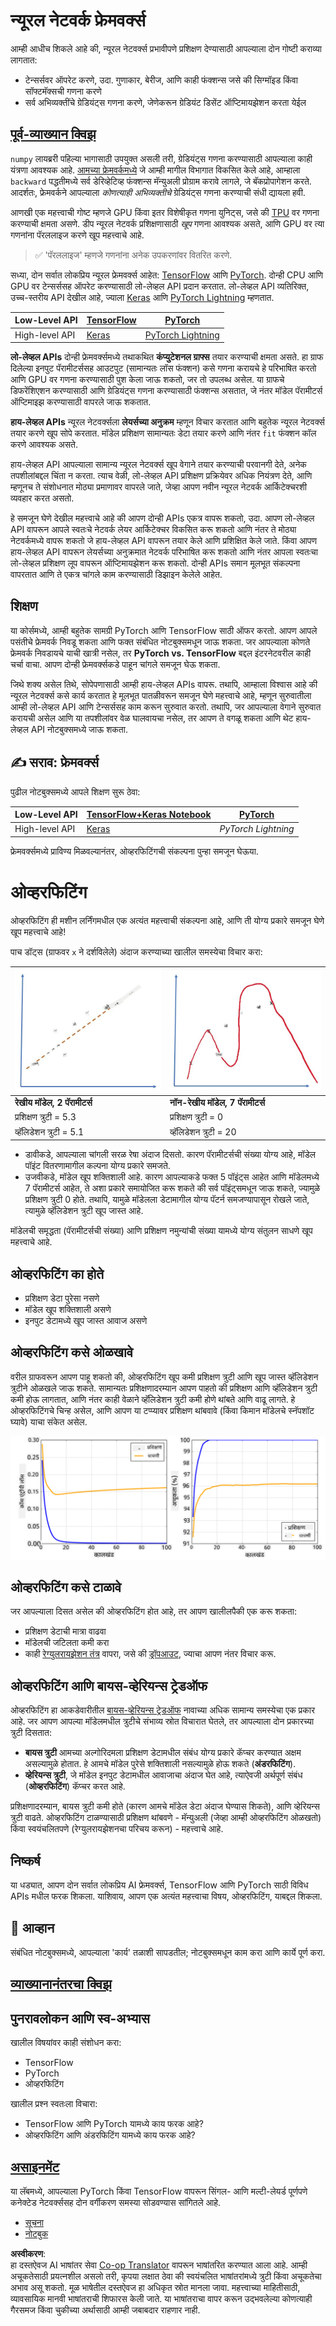 <!--
CO_OP_TRANSLATOR_METADATA:
{
  "original_hash": "2b544f20b796402507fb05a0df893323",
  "translation_date": "2025-08-26T10:32:23+00:00",
  "source_file": "lessons/3-NeuralNetworks/05-Frameworks/README.md",
  "language_code": "mr"
}
-->
# न्यूरल नेटवर्क फ्रेमवर्क्स

आम्ही आधीच शिकले आहे की, न्यूरल नेटवर्क्स प्रभावीपणे प्रशिक्षण देण्यासाठी आपल्याला दोन गोष्टी कराव्या लागतात:

* टेन्सर्सवर ऑपरेट करणे, उदा. गुणाकार, बेरीज, आणि काही फंक्शन्स जसे की सिग्मॉइड किंवा सॉफ्टमॅक्सची गणना करणे
* सर्व अभिव्यक्तींचे ग्रेडियंट्स गणना करणे, जेणेकरून ग्रेडियंट डिसेंट ऑप्टिमायझेशन करता येईल

## [पूर्व-व्याख्यान क्विझ](https://red-field-0a6ddfd03.1.azurestaticapps.net/quiz/105)

`numpy` लायब्ररी पहिल्या भागासाठी उपयुक्त असली तरी, ग्रेडियंट्स गणना करण्यासाठी आपल्याला काही यंत्रणा आवश्यक आहे. [आमच्या फ्रेमवर्कमध्ये](../../../../../lessons/3-NeuralNetworks/04-OwnFramework/OwnFramework.ipynb) जे आम्ही मागील विभागात विकसित केले आहे, आम्हाला `backward` पद्धतीमध्ये सर्व डेरिव्हेटिव्ह फंक्शन्स मॅन्युअली प्रोग्राम करावे लागले, जे बॅकप्रोपागेशन करते. आदर्शतः, फ्रेमवर्कने आपल्याला *कोणत्याही अभिव्यक्तीचे* ग्रेडियंट्स गणना करण्याची संधी द्यायला हवी.

आणखी एक महत्त्वाची गोष्ट म्हणजे GPU किंवा इतर विशेषीकृत गणना युनिट्स, जसे की [TPU](https://en.wikipedia.org/wiki/Tensor_Processing_Unit) वर गणना करण्याची क्षमता असणे. डीप न्यूरल नेटवर्क प्रशिक्षणासाठी *खूप* गणना आवश्यक असते, आणि GPU वर त्या गणनांना पॅरललाइज करणे खूप महत्त्वाचे आहे.

> ✅ 'पॅरललाइज' म्हणजे गणनांना अनेक उपकरणांवर वितरित करणे.

सध्या, दोन सर्वात लोकप्रिय न्यूरल फ्रेमवर्क्स आहेत: [TensorFlow](http://TensorFlow.org) आणि [PyTorch](https://pytorch.org/). दोन्ही CPU आणि GPU वर टेन्सर्ससह ऑपरेट करण्यासाठी लो-लेव्हल API प्रदान करतात. लो-लेव्हल API व्यतिरिक्त, उच्च-स्तरीय API देखील आहे, ज्याला [Keras](https://keras.io/) आणि [PyTorch Lightning](https://pytorchlightning.ai/) म्हणतात.

Low-Level API | [TensorFlow](http://TensorFlow.org) | [PyTorch](https://pytorch.org/)
--------------|-------------------------------------|--------------------------------
High-level API| [Keras](https://keras.io/) | [PyTorch Lightning](https://pytorchlightning.ai/)

**लो-लेव्हल APIs** दोन्ही फ्रेमवर्क्समध्ये तथाकथित **कंप्युटेशनल ग्राफ्स** तयार करण्याची क्षमता असते. हा ग्राफ दिलेल्या इनपुट पॅरामीटर्ससह आउटपुट (सामान्यतः लॉस फंक्शन) कसे गणना करायचे हे परिभाषित करतो आणि GPU वर गणना करण्यासाठी पुश केला जाऊ शकतो, जर तो उपलब्ध असेल. या ग्राफचे डिफरेंशिएशन करण्यासाठी आणि ग्रेडियंट्स गणना करण्यासाठी फंक्शन्स असतात, जे नंतर मॉडेल पॅरामीटर्स ऑप्टिमाइझ करण्यासाठी वापरले जाऊ शकतात.

**हाय-लेव्हल APIs** न्यूरल नेटवर्क्सला **लेयर्सच्या अनुक्रम** म्हणून विचार करतात आणि बहुतेक न्यूरल नेटवर्क्स तयार करणे खूप सोपे करतात. मॉडेल प्रशिक्षण सामान्यतः डेटा तयार करणे आणि नंतर `fit` फंक्शन कॉल करणे आवश्यक असते.

हाय-लेव्हल API आपल्याला सामान्य न्यूरल नेटवर्क्स खूप वेगाने तयार करण्याची परवानगी देते, अनेक तपशीलांबद्दल चिंता न करता. त्याच वेळी, लो-लेव्हल API प्रशिक्षण प्रक्रियेवर अधिक नियंत्रण देते, आणि म्हणूनच ते संशोधनात मोठ्या प्रमाणावर वापरले जाते, जेव्हा आपण नवीन न्यूरल नेटवर्क आर्किटेक्चरशी व्यवहार करत असतो.

हे समजून घेणे देखील महत्त्वाचे आहे की आपण दोन्ही APIs एकत्र वापरू शकतो, उदा. आपण लो-लेव्हल API वापरून आपले स्वतःचे नेटवर्क लेयर आर्किटेक्चर विकसित करू शकतो आणि नंतर ते मोठ्या नेटवर्कमध्ये वापरू शकतो जे हाय-लेव्हल API वापरून तयार केले आणि प्रशिक्षित केले जाते. किंवा आपण हाय-लेव्हल API वापरून लेयर्सच्या अनुक्रमात नेटवर्क परिभाषित करू शकतो आणि नंतर आपला स्वतःचा लो-लेव्हल प्रशिक्षण लूप वापरून ऑप्टिमायझेशन करू शकतो. दोन्ही APIs समान मूलभूत संकल्पना वापरतात आणि ते एकत्र चांगले काम करण्यासाठी डिझाइन केलेले आहेत.

## शिक्षण

या कोर्समध्ये, आम्ही बहुतेक सामग्री PyTorch आणि TensorFlow साठी ऑफर करतो. आपण आपले पसंतीचे फ्रेमवर्क निवडू शकता आणि फक्त संबंधित नोटबुक्समधून जाऊ शकता. जर आपल्याला कोणते फ्रेमवर्क निवडायचे याची खात्री नसेल, तर **PyTorch vs. TensorFlow** बद्दल इंटरनेटवरील काही चर्चा वाचा. आपण दोन्ही फ्रेमवर्क्सकडे पाहून चांगले समजून घेऊ शकता.

जिथे शक्य असेल तिथे, सोपेपणासाठी आम्ही हाय-लेव्हल APIs वापरू. तथापि, आम्हाला विश्वास आहे की न्यूरल नेटवर्क्स कसे कार्य करतात हे मूलभूत पातळीवरून समजून घेणे महत्त्वाचे आहे, म्हणून सुरुवातीला आम्ही लो-लेव्हल API आणि टेन्सर्ससह काम करून सुरुवात करतो. तथापि, जर आपल्याला वेगाने सुरुवात करायची असेल आणि या तपशीलांवर वेळ घालवायचा नसेल, तर आपण ते वगळू शकता आणि थेट हाय-लेव्हल API नोटबुक्समध्ये जाऊ शकता.

## ✍️ सराव: फ्रेमवर्क्स

पुढील नोटबुक्समध्ये आपले शिक्षण सुरू ठेवा:

Low-Level API | [TensorFlow+Keras Notebook](../../../../../lessons/3-NeuralNetworks/05-Frameworks/IntroKerasTF.ipynb) | [PyTorch](../../../../../lessons/3-NeuralNetworks/05-Frameworks/IntroPyTorch.ipynb)
--------------|-------------------------------------|--------------------------------
High-level API| [Keras](../../../../../lessons/3-NeuralNetworks/05-Frameworks/IntroKeras.ipynb) | *PyTorch Lightning*

फ्रेमवर्क्समध्ये प्राविण्य मिळवल्यानंतर, ओव्हरफिटिंगची संकल्पना पुन्हा समजून घेऊया.

# ओव्हरफिटिंग

ओव्हरफिटिंग ही मशीन लर्निंगमधील एक अत्यंत महत्त्वाची संकल्पना आहे, आणि ती योग्य प्रकारे समजून घेणे खूप महत्त्वाचे आहे!

पाच डॉट्स (ग्राफवर `x` ने दर्शविलेले) अंदाज करण्याच्या खालील समस्येचा विचार करा:

![linear](../../../../../translated_images/overfit1.f24b71c6f652e59e6bed7245ffbeaecc3ba320e16e2221f6832b432052c4da43.mr.jpg) | ![overfit](../../../../../translated_images/overfit2.131f5800ae10ca5e41d12a411f5f705d9ee38b1b10916f284b787028dd55cc1c.mr.jpg)
-------------------------|--------------------------
**रेखीय मॉडेल, 2 पॅरामीटर्स** | **नॉन-रेखीय मॉडेल, 7 पॅरामीटर्स**
प्रशिक्षण त्रुटी = 5.3 | प्रशिक्षण त्रुटी = 0
व्हॅलिडेशन त्रुटी = 5.1 | व्हॅलिडेशन त्रुटी = 20

* डावीकडे, आपल्याला चांगली सरळ रेषा अंदाज दिसतो. कारण पॅरामीटर्सची संख्या योग्य आहे, मॉडेल पॉइंट वितरणामागील कल्पना योग्य प्रकारे समजते.
* उजवीकडे, मॉडेल खूप शक्तिशाली आहे. कारण आपल्याकडे फक्त 5 पॉइंट्स आहेत आणि मॉडेलमध्ये 7 पॅरामीटर्स आहेत, ते अशा प्रकारे समायोजित करू शकते की सर्व पॉइंट्समधून जाऊ शकते, ज्यामुळे प्रशिक्षण त्रुटी 0 होते. तथापि, यामुळे मॉडेलला डेटामागील योग्य पॅटर्न समजण्यापासून रोखले जाते, त्यामुळे व्हॅलिडेशन त्रुटी खूप जास्त आहे.

मॉडेलची समृद्धता (पॅरामीटर्सची संख्या) आणि प्रशिक्षण नमुन्यांची संख्या यामध्ये योग्य संतुलन साधणे खूप महत्त्वाचे आहे.

## ओव्हरफिटिंग का होते

  * प्रशिक्षण डेटा पुरेसा नसणे
  * मॉडेल खूप शक्तिशाली असणे
  * इनपुट डेटामध्ये खूप जास्त आवाज असणे

## ओव्हरफिटिंग कसे ओळखावे

वरील ग्राफवरून आपण पाहू शकतो की, ओव्हरफिटिंग खूप कमी प्रशिक्षण त्रुटी आणि खूप जास्त व्हॅलिडेशन त्रुटीने ओळखले जाऊ शकते. सामान्यतः प्रशिक्षणादरम्यान आपण पाहतो की प्रशिक्षण आणि व्हॅलिडेशन त्रुटी कमी होऊ लागतात, आणि नंतर काही वेळाने व्हॅलिडेशन त्रुटी कमी होणे थांबते आणि वाढू लागते. हे ओव्हरफिटिंगचे चिन्ह असेल, आणि आपण या टप्प्यावर प्रशिक्षण थांबवावे (किंवा किमान मॉडेलचे स्नॅपशॉट घ्यावे) याचा संकेत असेल.

![overfitting](../../../../../translated_images/Overfitting.408ad91cd90b4371d0a81f4287e1409c359751adeb1ae450332af50e84f08c3e.mr.png)

## ओव्हरफिटिंग कसे टाळावे

जर आपल्याला दिसत असेल की ओव्हरफिटिंग होत आहे, तर आपण खालीलपैकी एक करू शकता:

 * प्रशिक्षण डेटाची मात्रा वाढवा
 * मॉडेलची जटिलता कमी करा
 * काही [रेग्युलरायझेशन तंत्र](../../4-ComputerVision/08-TransferLearning/TrainingTricks.md) वापरा, जसे की [ड्रॉपआउट](../../4-ComputerVision/08-TransferLearning/TrainingTricks.md#Dropout), ज्याचा आपण नंतर विचार करू.

## ओव्हरफिटिंग आणि बायस-व्हेरियन्स ट्रेडऑफ

ओव्हरफिटिंग हा आकडेवारीतील [बायस-व्हेरियन्स ट्रेडऑफ](https://en.wikipedia.org/wiki/Bias%E2%80%93variance_tradeoff) नावाच्या अधिक सामान्य समस्येचा एक प्रकार आहे. जर आपण आपल्या मॉडेलमधील त्रुटीचे संभाव्य स्रोत विचारात घेतले, तर आपल्याला दोन प्रकारच्या त्रुटी दिसतात:

* **बायस त्रुटी** आमच्या अल्गोरिदमला प्रशिक्षण डेटामधील संबंध योग्य प्रकारे कॅप्चर करण्यात अक्षम असल्यामुळे होतात. हे आमचे मॉडेल पुरेसे शक्तिशाली नसल्यामुळे होऊ शकते (**अंडरफिटिंग**).
* **व्हेरियन्स त्रुटी**, जे मॉडेल इनपुट डेटामधील आवाजाचा अंदाज घेत आहे, त्याऐवजी अर्थपूर्ण संबंध (**ओव्हरफिटिंग**) कॅप्चर करत आहे.

प्रशिक्षणादरम्यान, बायस त्रुटी कमी होते (कारण आमचे मॉडेल डेटा अंदाज घेण्यास शिकते), आणि व्हेरियन्स त्रुटी वाढते. ओव्हरफिटिंग टाळण्यासाठी प्रशिक्षण थांबवणे - मॅन्युअली (जेव्हा आम्ही ओव्हरफिटिंग ओळखतो) किंवा स्वयंचलितपणे (रेग्युलरायझेशनचा परिचय करून) - महत्त्वाचे आहे.

## निष्कर्ष

या धड्यात, आपण दोन सर्वात लोकप्रिय AI फ्रेमवर्क्स, TensorFlow आणि PyTorch साठी विविध APIs मधील फरक शिकला. याशिवाय, आपण एक अत्यंत महत्त्वाचा विषय, ओव्हरफिटिंग, याबद्दल शिकला.

## 🚀 आव्हान

संबंधित नोटबुक्समध्ये, आपल्याला 'कार्य' तळाशी सापडतील; नोटबुक्समधून काम करा आणि कार्ये पूर्ण करा.

## [व्याख्यानानंतरचा क्विझ](https://red-field-0a6ddfd03.1.azurestaticapps.net/quiz/205)

## पुनरावलोकन आणि स्व-अभ्यास

खालील विषयांवर काही संशोधन करा:

- TensorFlow
- PyTorch
- ओव्हरफिटिंग

खालील प्रश्न स्वतःला विचारा:

- TensorFlow आणि PyTorch यामध्ये काय फरक आहे?
- ओव्हरफिटिंग आणि अंडरफिटिंग यामध्ये काय फरक आहे?

## [असाइनमेंट](lab/README.md)

या लॅबमध्ये, आपल्याला PyTorch किंवा TensorFlow वापरून सिंगल- आणि मल्टी-लेयर्ड पूर्णपणे कनेक्टेड नेटवर्क्ससह दोन वर्गीकरण समस्या सोडवण्यास सांगितले आहे.

* [सूचना](lab/README.md)
* [नोटबुक](../../../../../lessons/3-NeuralNetworks/05-Frameworks/lab/LabFrameworks.ipynb)

**अस्वीकरण**:  
हा दस्तऐवज AI भाषांतर सेवा [Co-op Translator](https://github.com/Azure/co-op-translator) वापरून भाषांतरित करण्यात आला आहे. आम्ही अचूकतेसाठी प्रयत्नशील असलो तरी, कृपया लक्षात ठेवा की स्वयंचलित भाषांतरांमध्ये त्रुटी किंवा अचूकतेचा अभाव असू शकतो. मूळ भाषेतील दस्तऐवज हा अधिकृत स्रोत मानला जावा. महत्त्वाच्या माहितीसाठी, व्यावसायिक मानवी भाषांतराची शिफारस केली जाते. या भाषांतराचा वापर करून उद्भवलेल्या कोणत्याही गैरसमज किंवा चुकीच्या अर्थासाठी आम्ही जबाबदार राहणार नाही.
